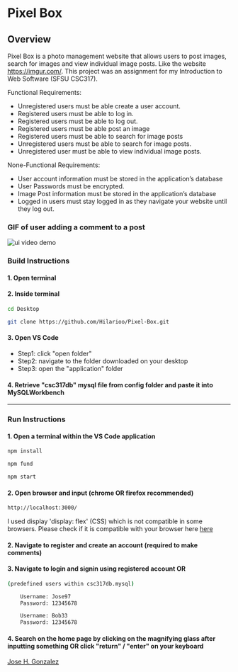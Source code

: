 # Pixel Box

## Overview

Pixel Box is a photo management website that allows users to post images, search for images and view individual image posts. Like the website https://imgur.com/. This project was an assignment for my Introduction to Web Software (SFSU CSC317).

Functional Requirements:

- Unregistered users must be able create a user account.
- Registered users must be able to log in.
- Registered users must be able to log out.
- Registered users must be able post an image
- Registered users must be able to search for image posts
- Unregistered users must be able to search for image posts.
- Unregistered user must be able to view individual image posts.

None-Functional Requirements:

- User account information must be stored in the application’s database
- User Passwords must be encrypted.
- Image Post information must be stored in the application’s database
- Logged in users must stay logged in as they navigate your website until they log out.

### GIF of user adding a comment to a post

![ui video demo](public/images/pixel-box.gif)

### Build Instructions

#### 1. Open terminal

#### 2. Inside terminal

```bash
cd Desktop

git clone https://github.com/Hilarioo/Pixel-Box.git
```

#### 3. Open VS Code

- Step1: click "open folder"
- Step2: navigate to the folder downloaded on your desktop
- Step3: open the "application" folder

#### 4. Retrieve "csc317db" mysql file from config folder and paste it into MySQLWorkbench

---

### Run Instructions

#### 1. Open a terminal within the VS Code application

```bash
npm install

npm fund

npm start
```

#### 2. Open browser and input (chrome OR firefox recommended)

```bash
http://localhost:3000/
```

I used display 'display: flex' (CSS) which is not compatible in some browsers. Please check if it is compatible with your browser here [here](https://caniuse.com/#search=flex)

#### 2. Navigate to register and create an account (required to make comments)

#### 3. Navigate to login and signin using registered account OR

```bash
(predefined users within csc317db.mysql)

    Username: Jose97
    Password: 12345678

    Username: Bob33
    Password: 12345678
```

#### 4. Search on the home page by clicking on the magnifying glass after inputting something OR click "return" / "enter" on your keyboard

[Jose H. Gonzalez](www.linkedin.com/in/hilariooo)
